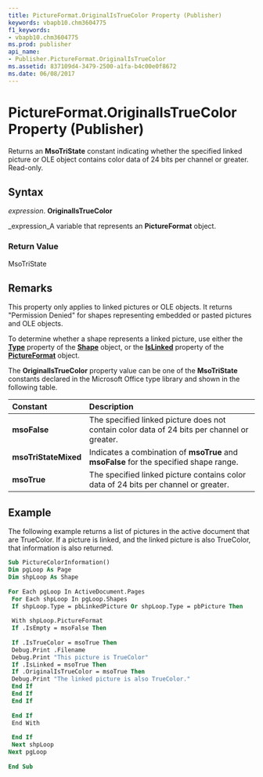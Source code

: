 ```yaml
---
title: PictureFormat.OriginalIsTrueColor Property (Publisher)
keywords: vbapb10.chm3604775
f1_keywords:
- vbapb10.chm3604775
ms.prod: publisher
api_name:
- Publisher.PictureFormat.OriginalIsTrueColor
ms.assetid: 837109d4-3479-2500-a1fa-b4c00e0f8672
ms.date: 06/08/2017
---
```



# PictureFormat.OriginalIsTrueColor Property (Publisher)

Returns an  **MsoTriState** constant indicating whether the specified linked picture or OLE object contains color data of 24 bits per channel or greater. Read-only.


## Syntax

 _expression_. **OriginalIsTrueColor**

 _expression_A variable that represents an  **PictureFormat** object.


### Return Value

MsoTriState


## Remarks

This property only applies to linked pictures or OLE objects. It returns "Permission Denied" for shapes representing embedded or pasted pictures and OLE objects.

To determine whether a shape represents a linked picture, use either the  **[Type](Publisher.Shape.Type.md)** property of the **[Shape](Publisher.Shape.md)** object, or the **[IsLinked](Publisher.PictureFormat.IsLinked.md)** property of the **[PictureFormat](Publisher.PictureFormat.md)** object.

The  **OriginalIsTrueColor** property value can be one of the **MsoTriState** constants declared in the Microsoft Office type library and shown in the following table.



|**Constant**|**Description**|
|:-----|:-----|
| **msoFalse**|The specified linked picture does not contain color data of 24 bits per channel or greater.|
| **msoTriStateMixed**|Indicates a combination of  **msoTrue** and **msoFalse** for the specified shape range.|
| **msoTrue**|The specified linked picture contains color data of 24 bits per channel or greater.|

## Example

The following example returns a list of pictures in the active document that are TrueColor. If a picture is linked, and the linked picture is also TrueColor, that information is also returned.


```vb
Sub PictureColorInformation() 
Dim pgLoop As Page 
Dim shpLoop As Shape 
 
For Each pgLoop In ActiveDocument.Pages 
 For Each shpLoop In pgLoop.Shapes 
 If shpLoop.Type = pbLinkedPicture Or shpLoop.Type = pbPicture Then 
 
 With shpLoop.PictureFormat 
 If .IsEmpty = msoFalse Then 
 
 If .IsTrueColor = msoTrue Then 
 Debug.Print .Filename 
 Debug.Print "This picture is TrueColor" 
 If .IsLinked = msoTrue Then 
 If .OriginalIsTrueColor = msoTrue Then 
 Debug.Print "The linked picture is also TrueColor." 
 End If 
 End If 
 End If 
 
 End If 
 End With 
 
 End If 
 Next shpLoop 
Next pgLoop 
 
End Sub
```



